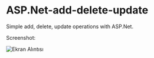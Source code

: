 # ASP.Net-add-delete-update

Simple add, delete, update operations with ASP.Net.

Screenshot:

![Ekran Alıntısı](https://user-images.githubusercontent.com/32296332/130211148-31e8545c-af29-40af-b519-e62765dd788d.JPG)
